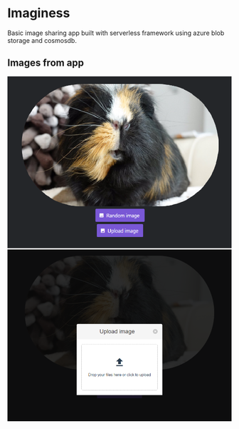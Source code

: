 # Imaginess

Basic image sharing app built with serverless framework using azure blob storage and cosmosdb.

## Images from app

![Image](assets/image.png)
![Upload](assets/upload.png)
